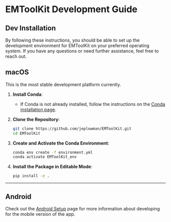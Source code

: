 
# EMToolKit Development Guide

## Dev Installation
By following these instructions, you should be able to set up the development environment for EMToolKit on your preferred operating system. If you have any questions or need further assistance, feel free to reach out.

## macOS
This is the most stable development platform currently.

1. **Install Conda**:
   - If Conda is not already installed, follow the instructions on the [Conda installation page](https://docs.conda.io/projects/conda/en/latest/user-guide/install/macos.html).

2. **Clone the Repository**:
   ```sh
   git clone https://github.com/jeplowman/EMToolKit.git
   cd EMToolKit
   ```

3. **Create and Activate the Conda Environment**:
   ```sh
   conda env create -f environment.yml
   conda activate EMToolKit_env
   ```

4. **Install the Package in Editable Mode**:
   ```sh
   pip install -e .
   ```

---

## Android
Check out the [Android Setup](Android_EMToolKit_Setup.md) page for more information about developing for the mobile version of the app.
